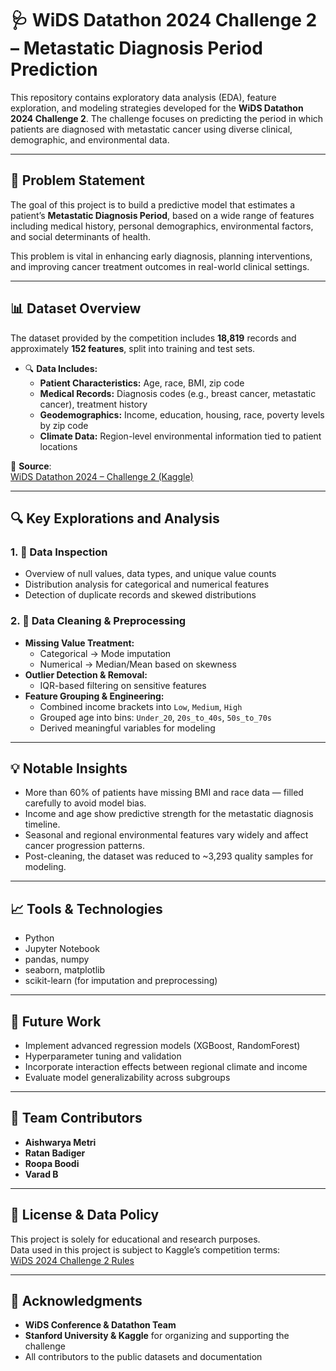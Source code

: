 # 🩺 WiDS Datathon 2024 Challenge 2 – Metastatic Diagnosis Period Prediction

This repository contains exploratory data analysis (EDA), feature exploration, and modeling strategies developed for the **WiDS Datathon 2024 Challenge 2**. The challenge focuses on predicting the period in which patients are diagnosed with metastatic cancer using diverse clinical, demographic, and environmental data.

---

## 📌 Problem Statement

The goal of this project is to build a predictive model that estimates a patient’s **Metastatic Diagnosis Period**, based on a wide range of features including medical history, personal demographics, environmental factors, and social determinants of health.

This problem is vital in enhancing early diagnosis, planning interventions, and improving cancer treatment outcomes in real-world clinical settings.

---

## 📊 Dataset Overview

The dataset provided by the competition includes **18,819** records and approximately **152 features**, split into training and test sets.

- 🔍 **Data Includes:**
  - **Patient Characteristics:** Age, race, BMI, zip code
  - **Medical Records:** Diagnosis codes (e.g., breast cancer, metastatic cancer), treatment history
  - **Geodemographics:** Income, education, housing, race, poverty levels by zip code
  - **Climate Data:** Region-level environmental information tied to patient locations

📂 **Source**:  
[WiDS Datathon 2024 – Challenge 2 (Kaggle)](https://www.kaggle.com/competitions/widsdatathon2024-challenge2/data)

---

## 🔍 Key Explorations and Analysis

### 1. 📌 Data Inspection
- Overview of null values, data types, and unique value counts
- Distribution analysis for categorical and numerical features
- Detection of duplicate records and skewed distributions

### 2. 🧹 Data Cleaning & Preprocessing
- **Missing Value Treatment:**
  - Categorical → Mode imputation
  - Numerical → Median/Mean based on skewness
- **Outlier Detection & Removal:**
  - IQR-based filtering on sensitive features
- **Feature Grouping & Engineering:**
  - Combined income brackets into `Low`, `Medium`, `High`
  - Grouped age into bins: `Under_20`, `20s_to_40s`, `50s_to_70s`
  - Derived meaningful variables for modeling

---

## 💡 Notable Insights

- More than 60% of patients have missing BMI and race data — filled carefully to avoid model bias.
- Income and age show predictive strength for the metastatic diagnosis timeline.
- Seasonal and regional environmental features vary widely and affect cancer progression patterns.
- Post-cleaning, the dataset was reduced to ~3,293 quality samples for modeling.

---

## 📈 Tools & Technologies

- Python
- Jupyter Notebook
- pandas, numpy
- seaborn, matplotlib
- scikit-learn (for imputation and preprocessing)

---

## 🧠 Future Work

- Implement advanced regression models (XGBoost, RandomForest)
- Hyperparameter tuning and validation
- Incorporate interaction effects between regional climate and income
- Evaluate model generalizability across subgroups

---

## 👥 Team Contributors

- **Aishwarya Metri**
- **Ratan Badiger**
- **Roopa Boodi**
- **Varad B**

---

## 📜 License & Data Policy

This project is solely for educational and research purposes.  
Data used in this project is subject to Kaggle’s competition terms:  
[WiDS 2024 Challenge 2 Rules](https://www.kaggle.com/competitions/widsdatathon2024-challenge2/rules)

---

## 🙌 Acknowledgments

- **WiDS Conference & Datathon Team**  
- **Stanford University & Kaggle** for organizing and supporting the challenge  
- All contributors to the public datasets and documentation



